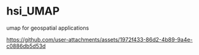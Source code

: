 # hsi_UMAP
umap for geospatial applications

https://github.com/user-attachments/assets/1972f433-86d2-4b89-9a4e-c0886db5d53d

